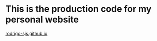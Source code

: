 # This is the production code for my personal website

[rodrigo-sjs.github.io](https://rodrigo-sjs.github.io/)
